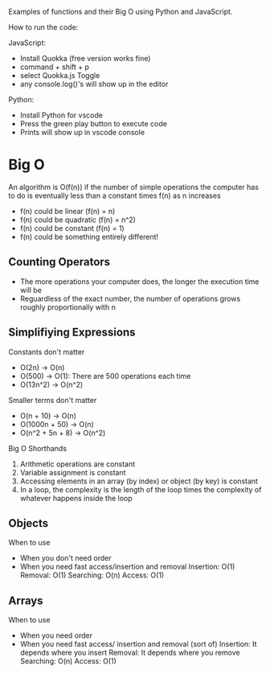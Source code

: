 Examples of functions and their Big O using Python and JavaScript.

How to run the code:

JavaScript:

-   Install Quokka (free version works fine)
-   command + shift + p
-   select Quokka.js Toggle
-   any console.log()'s will show up in the editor

Python:

-   Install Python for vscode
-   Press the green play button to execute code
-   Prints will show up in vscode console

# Big O

An algorithm is O(f(n)) if the number of simple operations the computer has to do is eventually less than a constant times f(n) as n increases

-   f(n) could be linear (f(n) = n)
-   f(n) could be quadratic (f(n) = n^2)
-   f(n) could be constant (f(n) = 1)
-   f(n) could be something entirely different!

## Counting Operators

-   The more operations your computer does, the longer the execution time will be
-   Reguardless of the exact number, the number of operations grows roughly
    proportionally with n

## Simplifiying Expressions

Constants don't matter

-   O(2n) -> O(n)
-   O(500) -> O(1): There are 500 operations each time
-   O(13n^2) -> O(n^2)

Smaller terms don't matter

-   O(n + 10) -> O(n)
-   O(1000n + 50) -> O(n)
-   O(n^2 + 5n + 8) -> O(n^2)

Big O Shorthands

1. Arithmetic operations are constant
2. Variable assignment is constant
3. Accessing elements in an array (by index) or object (by key) is constant
4. In a loop, the complexity is the length of the loop times the complexity of whatever happens inside the loop

## Objects

When to use

-   When you don't need order
-   When you need fast access/insertion and removal
    Insertion: O(1)
    Removal: O(1)
    Searching: O(n)
    Access: O(1)

## Arrays

When to use

-   When you need order
-   When you need fast access/ insertion and removal (sort of)
    Insertion: It depends where you insert
    Removal: It depends where you remove
    Searching: O(n)
    Access: O(1)
